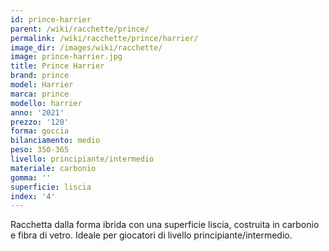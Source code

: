 ```yaml
---
id: prince-harrier
parent: /wiki/racchette/prince/
permalink: /wiki/racchette/prince/harrier/
image_dir: /images/wiki/racchette/
image: prince-harrier.jpg
title: Prince Harrier
brand: prince
model: Harrier
marca: prince
modello: harrier
anno: '2021'
prezzo: '120'
forma: goccia
bilanciamento: medio
peso: 350-365
livello: principiante/intermedio
materiale: carbonio
gomma: ''
superficie: liscia
index: '4'
---
```

Racchetta dalla forma ibrida con una superficie liscia, costruita in carbonio e fibra di vetro. Ideale per giocatori di livello principiante/intermedio.